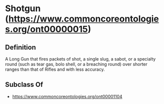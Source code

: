 # Shotgun (https://www.commoncoreontologies.org/ont00000015)

## Definition
A Long Gun that fires packets of shot, a single slug, a sabot, or a specialty round (such as tear gas, bolo shell, or a breaching round) over shorter ranges than that of Rifles and with less accuracy.

## Subclass Of
- https://www.commoncoreontologies.org/ont00001104


